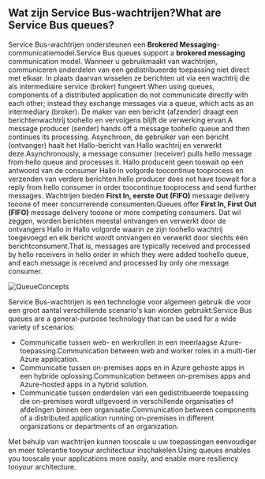 ## <a name="what-are-service-bus-queues"></a><span data-ttu-id="24944-101">Wat zijn Service Bus-wachtrijen?</span><span class="sxs-lookup"><span data-stu-id="24944-101">What are Service Bus queues?</span></span>
<span data-ttu-id="24944-102">Service Bus-wachtrijen ondersteunen een **Brokered Messaging**-communicatiemodel.</span><span class="sxs-lookup"><span data-stu-id="24944-102">Service Bus queues support a **brokered messaging** communication model.</span></span> <span data-ttu-id="24944-103">Wanneer u gebruikmaakt van wachtrijen, communiceren onderdelen van een gedistribueerde toepassing niet direct met elkaar. In plaats daarvan wisselen ze berichten uit via een wachtrij die als intermediaire service (broker) fungeert.</span><span class="sxs-lookup"><span data-stu-id="24944-103">When using queues, components of a distributed application do not communicate directly with each other; instead they exchange messages via a queue, which acts as an intermediary (broker).</span></span> <span data-ttu-id="24944-104">De maker van een bericht (afzender) draagt een berichtenwachtrij toohello en vervolgens blijft de verwerking ervan.</span><span class="sxs-lookup"><span data-stu-id="24944-104">A message producer (sender) hands off a message toohello queue and then continues its processing.</span></span> <span data-ttu-id="24944-105">Asynchroon, de gebruiker van een bericht (ontvanger) haalt het Hallo-bericht van Hallo wachtrij en verwerkt deze.</span><span class="sxs-lookup"><span data-stu-id="24944-105">Asynchronously, a message consumer (receiver) pulls hello message from hello queue and processes it.</span></span> <span data-ttu-id="24944-106">Hallo producent geen toowait op een antwoord van de consumer Hallo in volgorde toocontinue tooprocess en verzenden van verdere berichten.</span><span class="sxs-lookup"><span data-stu-id="24944-106">hello producer does not have toowait for a reply from hello consumer in order toocontinue tooprocess and send further messages.</span></span> <span data-ttu-id="24944-107">Wachtrijen bieden **First In, eerste Out (FIFO)** message delivery tooone of meer concurrerende consumenten.</span><span class="sxs-lookup"><span data-stu-id="24944-107">Queues offer **First In, First Out (FIFO)** message delivery tooone or more competing consumers.</span></span> <span data-ttu-id="24944-108">Dat wil zeggen, worden berichten meestal ontvangen en verwerkt door de ontvangers Hallo in Hallo volgorde waarin ze zijn toohello wachtrij toegevoegd en elk bericht wordt ontvangen en verwerkt door slechts één berichtconsument.</span><span class="sxs-lookup"><span data-stu-id="24944-108">That is, messages are typically received and processed by hello receivers in hello order in which they were added toohello queue, and each message is received and processed by only one message consumer.</span></span>

![QueueConcepts](./media/howto-service-bus-queues/sb-queues-08.png)

<span data-ttu-id="24944-110">Service Bus-wachtrijen is een technologie voor algemeen gebruik die voor een groot aantal verschillende scenario's kan worden gebruikt:</span><span class="sxs-lookup"><span data-stu-id="24944-110">Service Bus queues are a general-purpose technology that can be used for a wide variety of scenarios:</span></span>

* <span data-ttu-id="24944-111">Communicatie tussen web- en werkrollen in een meerlaagse Azure-toepassing.</span><span class="sxs-lookup"><span data-stu-id="24944-111">Communication between web and worker roles in a multi-tier Azure application.</span></span>
* <span data-ttu-id="24944-112">Communicatie tussen on-premises apps en in Azure gehoste apps in een hybride oplossing.</span><span class="sxs-lookup"><span data-stu-id="24944-112">Communication between on-premises apps and Azure-hosted apps in a hybrid solution.</span></span>
* <span data-ttu-id="24944-113">Communicatie tussen onderdelen van een gedistribueerde toepassing die on-premises wordt uitgevoerd in verschillende organisaties of afdelingen binnen een organisatie.</span><span class="sxs-lookup"><span data-stu-id="24944-113">Communication between components of a distributed application running on-premises in different organizations or departments of an organization.</span></span>

<span data-ttu-id="24944-114">Met behulp van wachtrijen kunnen tooscale u uw toepassingen eenvoudiger en meer tolerantie tooyour architectuur inschakelen.</span><span class="sxs-lookup"><span data-stu-id="24944-114">Using queues enables you tooscale your applications more easily, and enable more resiliency tooyour architecture.</span></span>


